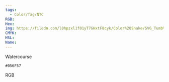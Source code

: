 ```yaml
---
tags:
  - Color/Tag/NTC
RGB:
Hex:
img: https://filedn.com/l0hpzxl1f01yT7GHxtF8cyk/Color%20Snake/SVG_Tumb%20Mass%20No%20Name/056F57.svg
CMYK:
HSL:
Name:
---
```

Watercourse
```palette
#056F57
```
RGB
